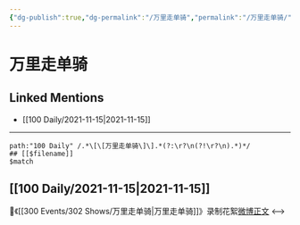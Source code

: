 ```yaml
---
{"dg-publish":true,"dg-permalink":"/万里走单骑","permalink":"/万里走单骑/","created":"2022-12-23T11:23:20.000+08:00","updated":"2023-02-26T00:50:26.000+08:00"}
---
```


# 万里走单骑

## Linked Mentions
- [[100 Daily/2021-11-15\|2021-11-15]]


---

```expander
path:"100 Daily" /.*\[\[万里走单骑\]\].*(?:\r?\n(?!\r?\n).*)*/
## [[$filename]]
$match
```
## [[100 Daily/2021-11-15\|2021-11-15]]
💎《[[300 Events/302 Shows/万里走单骑\|万里走单骑]]》录制花絮[微博正文](https://m.weibo.cn/6466290670/4703786062840187)
<-->